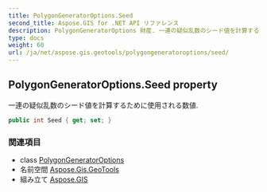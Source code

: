 ```yaml
---
title: PolygonGeneratorOptions.Seed
second_title: Aspose.GIS for .NET API リファレンス
description: PolygonGeneratorOptions 財産. 一連の疑似乱数のシード値を計算するために使用される数値.
type: docs
weight: 60
url: /ja/net/aspose.gis.geotools/polygongeneratoroptions/seed/
---
```

## PolygonGeneratorOptions.Seed property

一連の疑似乱数のシード値を計算するために使用される数値.

```csharp
public int Seed { get; set; }
```

### 関連項目

* class [PolygonGeneratorOptions](../)
* 名前空間 [Aspose.Gis.GeoTools](../../polygongeneratoroptions/)
* 組み立て [Aspose.GIS](../../../)


